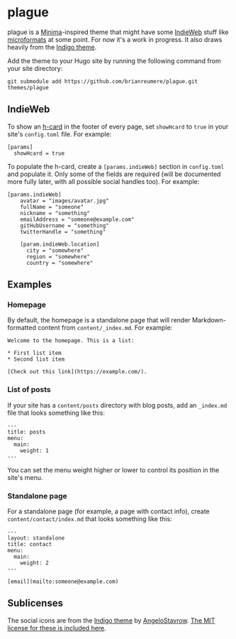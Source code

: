 # plague

plague is a [Minima](https://github.com/jekyll/minima)-inspired theme that might have some [IndieWeb](https://indieweb.org/) stuff like [microformats](https://microformats.org/) at some point. For now it's a work in progress. It also draws heavily from the [Indigo theme](https://github.com/AngeloStavrow/indigo).

Add the theme to your Hugo site by running the following command from your site directory:

```
git submodule add https://github.com/brianreumere/plague.git themes/plague
```

## IndieWeb

To show an [h-card](https://microformats.org/wiki/h-card) in the footer of every page, set `showHcard` to `true` in your site's `config.toml` file. For example:

```
[params]
  showHcard = true
```

To populate the h-card, create a `[params.indieWeb]` section in `config.toml` and populate it. Only some of the fields are required (will be documented more fully later, with all possible social handles too). For example:

```
[params.indieWeb]
    avatar = "images/avatar.jpg"
    fullName = "someone"
    nickname = "something"
    emailAddress = "someone@example.com"
    gitHubUsername = "something"
    twitterHandle = "something"

    [param.indieWeb.location]
      city = "somewhere"
      region = "somewhere"
      country = "somewhere"
```

## Examples

### Homepage

By default, the homepage is a standalone page that will render Markdown-formatted content from `content/_index.md`. For example:

```
Welcome to the homepage. This is a list:

* First list item
* Second list item

[Check out this link](https://example.com/).
```

### List of posts

If your site has a `content/posts` directory with blog posts, add an `_index.md` file that looks something like this:

```
---
title: posts
menu:
  main:
    weight: 1
---
```

You can set the menu weight higher or lower to control its position in the site's menu.

### Standalone page

For a standalone page (for example, a page with contact info), create `content/contact/index.md` that looks something like this:

```
---
layout: standalone
title: contact
menu:
  main:
    weight: 2
---

[email](mailto:someone@example.com)
```

## Sublicenses

The social icons are from the [Indigo theme](https://github.com/AngeloStavrow/indigo) by [AngeloStavrow](https://github.com/AngeloStavrow). [The MIT license for these is included here](LICENSE.indigo).
